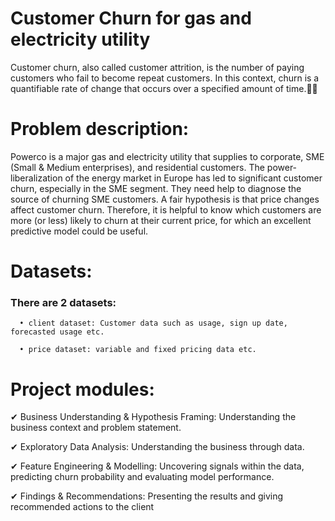 # Customer Churn for gas and electricity utility

Customer churn, also called customer attrition, is the number of paying customers who fail to become repeat customers.
In this context, churn is a quantifiable rate of change that occurs over a specified amount of time.🏃‍♀️

 # **Problem description:**
Powerco is a major gas and electricity utility that supplies to corporate, SME (Small & Medium enterprises), and residential customers.
The power-liberalization of the energy market in Europe has led to significant customer churn, especially in the SME segment.
They need help to diagnose the source of churning SME customers. A fair hypothesis is that price changes affect customer churn.
Therefore, it is helpful to know which customers are more (or less) likely to churn at their current price,
for which an excellent predictive model could be useful.

# Datasets:

### There are 2 datasets:

      • client dataset: Customer data such as usage, sign up date, forecasted usage etc.

      • price dataset: variable and fixed pricing data etc.

# Project modules:

✔ Business Understanding & Hypothesis Framing: Understanding the business context and problem statement.

✔ Exploratory Data Analysis: Understanding the business through data.

✔ Feature Engineering & Modelling: Uncovering signals within the data, predicting churn probability and evaluating model performance.

✔ Findings & Recommendations: Presenting the results and giving recommended actions to the client







